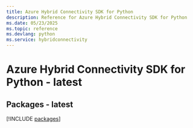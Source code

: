```yaml
---
title: Azure Hybrid Connectivity SDK for Python
description: Reference for Azure Hybrid Connectivity SDK for Python
ms.date: 05/23/2025
ms.topic: reference
ms.devlang: python
ms.service: hybridconnectivity
---
```

# Azure Hybrid Connectivity SDK for Python - latest
## Packages - latest
[!INCLUDE [packages](hybrid-connectivity-index.md)]